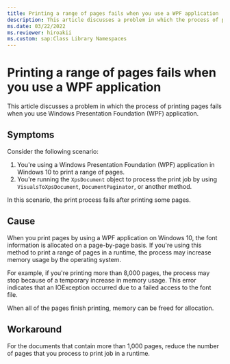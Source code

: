 ```yaml
---
title: Printing a range of pages fails when you use a WPF application
description: This article discusses a problem in which the process of printing pages fails when you use Windows Presentation Foundation (WPF) application.
ms.date: 03/22/2022
ms.reviewer: hiroakii
ms.custom: sap:Class Library Namespaces
---
```

# Printing a range of pages fails when you use a WPF application

This article discusses a problem in which the process of printing pages fails when you use Windows Presentation Foundation (WPF) application.

## Symptoms

Consider the following scenario:

1. You're using a Windows Presentation Foundation (WPF) application in Windows 10 to print a range of pages.
1. You're running the `XpsDocument` object to process the print job by using `VisualsToXpsDocument`, `DocumentPaginator`, or another method.

In this scenario, the print process fails after printing some pages.

## Cause

When you print pages by using a WPF application on Windows 10, the font information is allocated on a page-by-page basis. If you're using this method to print a range of pages in a runtime, the process may increase memory usage by the operating system.

For example, if you're printing more than 8,000 pages, the process may stop because of a temporary increase in memory usage. This error indicates that an IOException occurred due to a failed access to the font file.

When all of the pages finish printing, memory can be freed for allocation.

## Workaround

For the documents that contain more than 1,000 pages, reduce the number of pages that you process to print job in a runtime.
